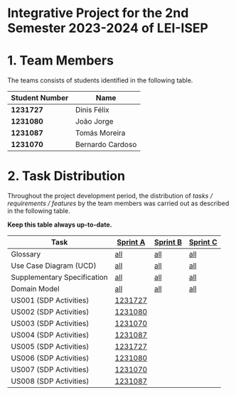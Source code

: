 # Integrative Project for the 2nd Semester 2023-2024 of LEI-ISEP

# 1. Team Members

The teams consists of students identified in the following table.

| Student Number | Name             |
|----------------|------------------|
| **1231727**    | Dinis Félix      |
| **1231080**    | João Jorge       |
| **1231087**    | Tomás Moreira    |
| **1231070**    | Bernardo Cardoso |

# 2. Task Distribution ###

Throughout the project development period, the distribution of _tasks / requirements / features_ by the team members
was carried out as described in the following table.

**Keep this table always up-to-date.**

| Task                        | [Sprint A](sprintA/Readme.md)                                                              | [Sprint B](sprintB/Readme.md)                                                              | [Sprint C](sprintC/Readme.md)                                                              |
|-----------------------------|--------------------------------------------------------------------------------------------|--------------------------------------------------------------------------------------------|--------------------------------------------------------------------------------------------|
| Glossary                    | [all](sprintA/global-artifacts/01.requirements-engineering/glossary.md)                    | [all](sprintB/global-artifacts/01.engineering-requirements/glossary.md)                    | [all](sprintC/global-artifacts/01.engineering-requirements/glossary.md)                    |
| Use Case Diagram (UCD)      | [all](sprintA/global-artifacts/01.requirements-engineering/use-case-diagram.md)            | [all](sprintB/global-artifacts/01.engineering-requirements/use-case-diagram.md)            | [all](sprintC/global-artifacts/01.engineering-requirements/use-case-diagram.md)            |
| Supplementary Specification | [all](sprintA/global-artifacts/01.requirements-engineering/supplementary-specification.md) | [all](sprintB/global-artifacts/01.engineering-requirements/supplementary-specification.md) | [all](sprintC/global-artifacts/01.engineering-requirements/supplementary-specification.md) |
| Domain Model                | [all](sprintA/global-artifacts/02.analysis/analysis.md)                                    | [all](sprintB/global-artifacts/02.analysis/analysis.md)                                    | [all](sprintC/global-artifacts/02.analysis/analysis.md)                                    |
| US001 (SDP Activities)      | [1231727](sprintA/us001/Readme.md)                                                         |                                                                                            |                                                                                            |
| US002 (SDP Activities)      | [1231080](sprintA/us002/Readme.md)                                                         |                                                                                            |                                                                                            |
| US003 (SDP Activities)      | [1231070](sprintA/us001/Readme.md)                                                         |                                                                                            |                                                                                            |
| US004 (SDP Activities)      | [1231087](sprintA/us004/Readme.md)                                                         |                                                                                            |                                                                                            |
| US005 (SDP Activities)      | [1231727](sprintA/us001/Readme.md)                                                         |                                                                                            |                                                                                            |
| US006 (SDP Activities)      | [1231080](sprintA/us006/Readme.md)                                                         |                                                                                            |                                                                                            |
| US007 (SDP Activities)      | [1231070](sprintA/us001/Readme.md)                                                         |                                                                                            |                                                                                            |
| US008 (SDP Activities)      | [1231087](sprintA/us008/Readme.md)                                                         |                                                                                            |                                                                                            |
